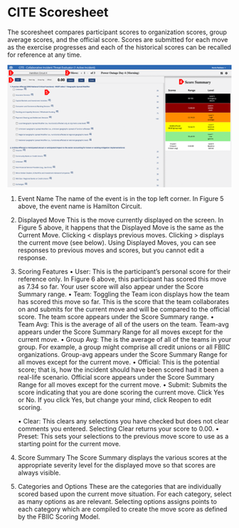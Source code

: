 # CITE Scoresheet

The scoresheet compares participant scores to organization scores, group average scores, and the official score. Scores are submitted for each move as the exercise progresses and each of the historical scores can be recalled for reference at any time.

![CITE Scoresheet](../../assets/img/cite-scoresheet.png)

1. Event Name
    The name of the event is in the top left corner. In Figure 5 above, the event name is Hamilton Circuit.
2. Displayed Move
    This is the move currently displayed on the screen. In Figure 5 above, it happens that the Displayed Move is the same as the Current Move. Clicking < displays previous moves. Clicking > displays the current move (see below). Using Displayed Moves, you can see responses to previous moves and scores, but you cannot edit a response.
3. Scoring Features
    • User: This is the participant’s personal score for their reference only. In Figure 6 above, this participant has scored this move as 7.34 so far. Your user score will also appear under the Score Summary range.
    • Team: Toggling the Team icon displays how the team has scored this move so far. This is the score that the team collaborates on and submits for the current move and will be compared to the official score. The team score appears under the Score Summary range.
    • Team Avg: This is the average of all of the users on the team. Team-avg appears under the Score Summary Range for all moves except for the current move.
    • Group Avg: The is the average of all of the teams in your group. For example, a group might comprise all credit unions or all FBIIC organizations. Group-avg appears under the Score Summary Range for all moves except for the current move.
    • Official: This is the potential score; that is, how the incident should have been scored had it been a real-life scenario. Official score appears under the Score Summary Range for all moves except for the current move.
    • Submit: Submits the score indicating that you are done scoring the current move. Click Yes or No. If you click Yes, but change your mind, click Reopen to edit scoring.



    • Clear: This clears any selections you have checked but does not clear comments you entered. Selecting Clear returns your score to 0.00.
    • Preset: This sets your selections to the previous move score to use as a starting point for the current move. 
4. Score Summary
The Score Summary displays the various scores at the appropriate severity level for the displayed move so that scores are always visible. 
5. Categories and Options
These are the categories that are individually scored based upon the current move situation. For each category, select as many options as are relevant. Selecting options assigns points to each category which are compiled to create the move score as defined by the FBIIC Scoring Model.
